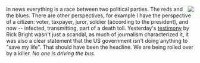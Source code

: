 <img src="http://scripting.com/images/2019/10/05/creamyRussianDressing.png" border="0" align="right">In news everything is a race between two political parties. The reds and the blues. There are other perspectives, for example I have the perspective of a citizen: voter, taxpayer, juror, soldier (according to the president), and now -- infected, transmitting, part of a death toll. Yesterday's <a href="https://www.cnn.com/2020/05/14/politics/coronavirus-whistleblower-testimony/index.html">testimony</a> by Rick Bright wasn't just a scandal, as much of journalism characterized it, it was also a clear statement that the US government isn't doing anything to "save my life". That should have been the headline. We are being rolled over by a killer. <i>No one is driving the bus. </i>
